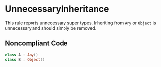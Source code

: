# UnnecessaryInheritance

This rule reports unnecessary super types. Inheriting from `Any` or `Object` is unnecessary and should simply be
removed.

## Noncompliant Code

```kotlin
class A : Any()
class B : Object()
```
